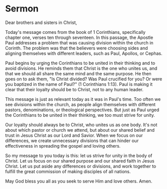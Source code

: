 # Sermon

Dear brothers and sisters in Christ,

Today's message comes from the book of 1 Corinthians, specifically chapter one, verses ten through seventeen. In this passage, the Apostle Paul addresses a problem that was causing division within the church in Corinth. The problem was that the believers were choosing sides and aligning themselves with different leaders, such as Paul, Apollos, or Cephas.

Paul begins by urging the Corinthians to be united in their thinking and to avoid divisions. He reminds them that Christ is the one who unites us, and that we should all share the same mind and the same purpose. He then goes on to ask them, "Is Christ divided? Was Paul crucified for you? Or were you baptized in the name of Paul?" (1 Corinthians 1:13). Paul is making it clear that their loyalty should be to Christ, not to any human leader.

This message is just as relevant today as it was in Paul's time. Too often we see divisions within the church, as people align themselves with different pastors, denominations, or theological perspectives. But just as Paul urged the Corinthians to be united in their thinking, we too must strive for unity.

Our loyalty should always be to Christ, who unites us as one body. It's not about which pastor or church we attend, but about our shared belief and trust in Jesus Christ as our Lord and Savior. When we focus on our differences, we create unnecessary divisions that can hinder our effectiveness in spreading the gospel and loving others.

So my message to you today is this: let us strive for unity in the body of Christ. Let us focus on our shared purpose and our shared faith in Jesus Christ. Let us put aside any differences or divisions, and work together to fulfill the great commission of making disciples of all nations.

May God bless you all as you seek to serve Him and love others. Amen.

